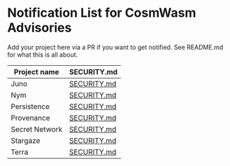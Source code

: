 # Notification List for CosmWasm Advisories

Add your project here via a PR if you want to get notified.
See README.md for what this is all about.

| Project name   | SECURITY.md                                                                              |
| -------------- | ---------------------------------------------------------------------------------------- |
| Juno           | [SECURITY.md](https://github.com/CosmosContracts/juno/blob/main/SECURITY.md)             |
| Nym            | [SECURITY.md](https://github.com/nymtech/nym/blob/develop/SECURITY.md)                   |
| Persistence    | [SECURITY.md](https://github.com/persistenceOne/persistenceCore/blob/master/SECURITY.md) |
| Provenance     | [SECURITY.md](https://github.com/provenance-io/provenance/blob/main/SECURITY.md)         |
| Secret Network | [SECURITY.md](https://github.com/scrtlabs/SecretNetwork/blob/master/SECURITY.md)         |
| Stargaze       | [SECURITY.md](https://github.com/public-awesome/stargaze/blob/main/SECURITY.md)          |
| Terra          | [SECURITY.md](https://github.com/terra-money/core/blob/main/SECURITY.md)                 |
